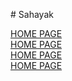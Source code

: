 <span style="align-text:center;"># Sahayak</span>

<sapn><a href="https://v-ishnu.github.io/InnovXus/Index.html">HOME PAGE</span><br>
<sapn><a href="https://v-ishnu.github.io/InnovXus/Index.html">HOME PAGE</span><br>
<sapn><a href="https://v-ishnu.github.io/InnovXus/Index.html">HOME PAGE</span><br>
<sapn><a href="https://v-ishnu.github.io/InnovXus/Index.html">HOME PAGE</span><br>
